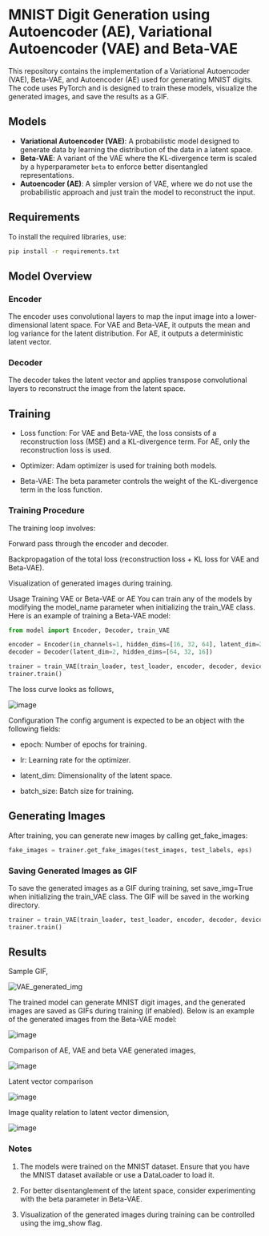 # MNIST Digit Generation using Autoencoder (AE), Variational Autoencoder (VAE) and Beta-VAE

This repository contains the implementation of a Variational Autoencoder (VAE), Beta-VAE, and Autoencoder (AE) used for generating MNIST digits. The code uses PyTorch and is designed to train these models, visualize the generated images, and save the results as a GIF. 

## Models

- **Variational Autoencoder (VAE)**: A probabilistic model designed to generate data by learning the distribution of the data in a latent space.
- **Beta-VAE**: A variant of the VAE where the KL-divergence term is scaled by a hyperparameter `beta` to enforce better disentangled representations.
- **Autoencoder (AE)**: A simpler version of VAE, where we do not use the probabilistic approach and just train the model to reconstruct the input.

## Requirements

To install the required libraries, use:

```bash
pip install -r requirements.txt
```

## Model Overview
### Encoder
The encoder uses convolutional layers to map the input image into a lower-dimensional latent space. For VAE and Beta-VAE, it outputs the mean and log variance for the latent distribution. For AE, it outputs a deterministic latent vector.

### Decoder
The decoder takes the latent vector and applies transpose convolutional layers to reconstruct the image from the latent space.

## Training
* Loss function: For VAE and Beta-VAE, the loss consists of a reconstruction loss (MSE) and a KL-divergence term. For AE, only the reconstruction loss is used.

* Optimizer: Adam optimizer is used for training both models.

* Beta-VAE: The beta parameter controls the weight of the KL-divergence term in the loss function.

### Training Procedure
The training loop involves:

Forward pass through the encoder and decoder.

Backpropagation of the total loss (reconstruction loss + KL loss for VAE and Beta-VAE).

Visualization of generated images during training.

Usage
Training VAE or Beta-VAE or AE
You can train any of the models by modifying the model_name parameter when initializing the train_VAE class. Here is an example of training a Beta-VAE model:

```python
from model import Encoder, Decoder, train_VAE

encoder = Encoder(in_channels=1, hidden_dims=[16, 32, 64], latent_dim=2, model_name='beta_VAE')
decoder = Decoder(latent_dim=2, hidden_dims=[64, 32, 16])

trainer = train_VAE(train_loader, test_loader, encoder, decoder, device, config, model_name='beta_VAE', beta=4)
trainer.train()
```

The loss curve looks as follows,

![image](https://github.com/user-attachments/assets/bb601a8d-ede9-4645-b42c-61476aba3e3a)

Configuration
The config argument is expected to be an object with the following fields:

* epoch: Number of epochs for training.

* lr: Learning rate for the optimizer.

* latent_dim: Dimensionality of the latent space.

* batch_size: Batch size for training.

## Generating Images
After training, you can generate new images by calling get_fake_images:

```python
fake_images = trainer.get_fake_images(test_images, test_labels, eps)
```

### Saving Generated Images as GIF
To save the generated images as a GIF during training, set save_img=True when initializing the train_VAE class. The GIF will be saved in the working directory.

```python
trainer = train_VAE(train_loader, test_loader, encoder, decoder, device, config, save_img=True)
trainer.train()
```


## Results

Sample GIF,

![VAE_generated_img](https://github.com/user-attachments/assets/94a6fd05-0b20-4328-9c7c-9c8efdf8eb2d)

The trained model can generate MNIST digit images, and the generated images are saved as GIFs during training (if enabled). Below is an example of the generated images from the Beta-VAE model:

![image](https://github.com/user-attachments/assets/a7cb368c-6c29-4e96-a742-6195b84627f7)


Comparison of AE, VAE and beta VAE generated images,

![image](https://github.com/user-attachments/assets/5057b95c-9fa2-41ef-891e-170cac5ce0fd)

Latent vector comparison

![image](https://github.com/user-attachments/assets/3338accc-53f9-438e-9fe0-b99c647f0abd)

Image quality relation to latent vector dimension,

![image](https://github.com/user-attachments/assets/406ca882-cc74-4180-bf56-b039c8f5e7e0)


### Notes
1. The models were trained on the MNIST dataset. Ensure that you have the MNIST dataset available or use a DataLoader to load it.

2. For better disentanglement of the latent space, consider experimenting with the beta parameter in Beta-VAE.

3. Visualization of the generated images during training can be controlled using the img_show flag.

